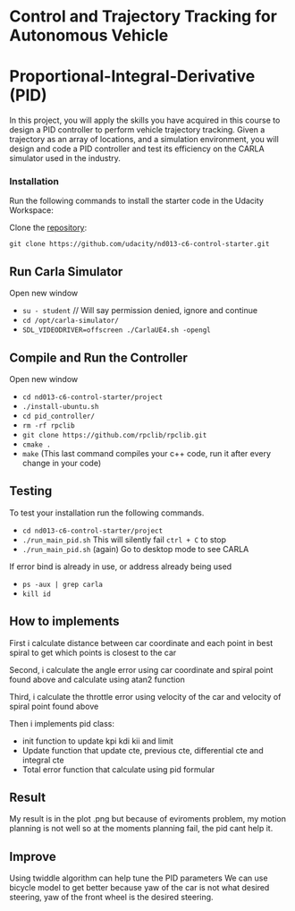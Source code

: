 # Control and Trajectory Tracking for Autonomous Vehicle

# Proportional-Integral-Derivative (PID)

In this project, you will apply the skills you have acquired in this course to design a PID controller to perform vehicle trajectory tracking. Given a trajectory as an array of locations, and a simulation environment, you will design and code a PID controller and test its efficiency on the CARLA simulator used in the industry.

### Installation

Run the following commands to install the starter code in the Udacity Workspace:

Clone the <a href="https://github.com/udacity/nd013-c6-control-starter/tree/master" target="_blank">repository</a>:

`git clone https://github.com/udacity/nd013-c6-control-starter.git`

## Run Carla Simulator

Open new window

* `su - student`
// Will say permission denied, ignore and continue
* `cd /opt/carla-simulator/`
* `SDL_VIDEODRIVER=offscreen ./CarlaUE4.sh -opengl`

## Compile and Run the Controller

Open new window

* `cd nd013-c6-control-starter/project`
* `./install-ubuntu.sh`
* `cd pid_controller/`
* `rm -rf rpclib`
* `git clone https://github.com/rpclib/rpclib.git`
* `cmake .`
* `make` (This last command compiles your c++ code, run it after every change in your code)

## Testing

To test your installation run the following commands.

* `cd nd013-c6-control-starter/project`
* `./run_main_pid.sh`
This will silently fail `ctrl + C` to stop
* `./run_main_pid.sh` (again)
Go to desktop mode to see CARLA

If error bind is already in use, or address already being used

* `ps -aux | grep carla`
* `kill id`

## How to implements

First i calculate distance between car coordinate and each point in best spiral to get which points is closest to the car

Second, i calculate the angle error using car coordinate and spiral point found above and calculate using atan2 function

Third, i calculate the throttle error using velocity of the car and velocity of spiral point found above

Then i implements pid class:
* init function to update kpi kdi kii and limit
* Update function that update cte, previous cte, differential cte and integral cte
* Total error function that calculate using pid formular

## Result

My result is in the plot .png but because of eviroments problem, my motion planning is not well so at the moments planning fail, the pid cant help it.


## Improve

Using twiddle algorithm can help tune the PID parameters
We can use bicycle model to get better because yaw of the car is not what desired steering, yaw of the front wheel is the desired steering.






